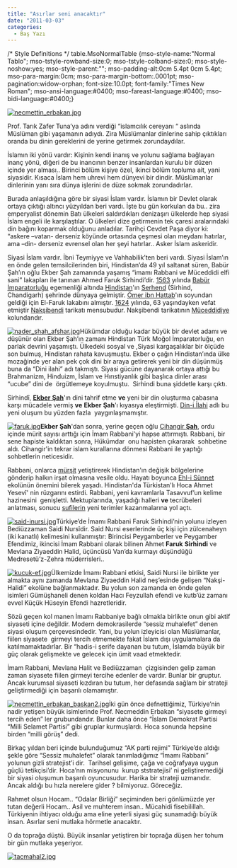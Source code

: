 ```yaml
---
title: "Asırlar seni anacaktır"
date: "2011-03-03"
categories: 
  - Baş Yazı
---
```


/\* Style Definitions \*/ table.MsoNormalTable {mso-style-name:"Normal Tablo"; mso-tstyle-rowband-size:0; mso-tstyle-colband-size:0; mso-style-noshow:yes; mso-style-parent:""; mso-padding-alt:0cm 5.4pt 0cm 5.4pt; mso-para-margin:0cm; mso-para-margin-bottom:.0001pt; mso-pagination:widow-orphan; font-size:10.0pt; font-family:"Times New Roman"; mso-ansi-language:#0400; mso-fareast-language:#0400; mso-bidi-language:#0400;}

[![necmettin_erbakan.jpg](../uploads/2011/03/necmettin_erbakan.jpg)](../uploads/2011/03/necmettin_erbakan.jpg "necmettin_erbakan.jpg")

Prof. Tarık Zafer Tuna’ya adını verdiği “islamcılık cereyanı “ aslında Müslüman gibi yaşamanın adıydı. Zira Müslümanlar dinlerine sahip çıktıkları oranda bu dinin gereklerini de yerine getirmek zorundaydılar.

İslamın iki yönü vardır: Kişinin kendi inanış ve yolunu sağlama bağlayan inanç yönü, diğeri de bu inancının benzer insanlardan kurulu bir düzen içinde yer alması.. Birinci bölüm kişiye özel, ikinci bölüm topluma ait, yani siyasidir. Kısaca İslam hem uhrevi hem dünyevi bir dindir. Müslümanlar dinlerinin yanı sıra dünya işlerini de düze sokmak zorundadırlar.

Burada anlaşıldığına göre bir siyasi İslam vardır. İslamın bir Devlet olarak ortaya çıktığı altıncı yüzyıldan beri vardı. İşte bu gün korkulan da bu.. zira emperyalist dönemin Batı ülkeleri saldırdıkları denizaşırı ülkelerde hep siyasi İslam engeli ile karşılaştılar. O ülkeleri dize getirmenin tek çaresi aralarındaki din bağını koparmak olduğunu anladılar. Tarihçi Cevdet Paşa diyor ki: “askere –vatan- derseniz köyünde ortasında çeşmesi olan meydanı hatırlar, ama –din- derseniz evrensel olan her şeyi hatırlar.. Asker İslam askeridir. 

Siyasi İslam vardır. İbni Teymiyye ve Vahhabilik’ten beri vardı. Siyasi İslam’ın en önde gelen temsilcilerinden biri, Hindistan’da 49 yıl saltanat süren, Babür Şah’ın oğlu Ekber Şah zamanında yaşamış “imamı Rabbani ve Müceddidi elfi sani” lakapları ile tanınan Ahmed Faruk Sirhindi’dir. [1563](http://tr.wikipedia.org/wiki/1563 "1563") yılında [Babür İmparatorluğu](http://tr.wikipedia.org/wiki/Bab%C3%BCr_%C4%B0mparatorlu%C4%9Fu "Babür İmparatorluğu") egemenliği altında [Hindistan](http://tr.wikipedia.org/wiki/Hindistan "Hindistan")'ın [Serhend](http://tr.wikipedia.org/w/index.php?title=Serhend&action=edit&redlink=1 "Serhend (sayfa mevcut değil)") (Sirhind, Chandigarh) şehrinde dünyaya gelmiştir. [Ömer ibn Hattab](http://tr.wikipedia.org/wiki/%C3%96mer_ibn_Hattab "Ömer ibn Hattab")'ın soyundan geldiği için El-Faruk lakabını almıştır. [1624](http://tr.wikipedia.org/wiki/1624 "1624") yılında, 63 yaşındayken vefat etmiştir [Nakşibendi](http://tr.wikipedia.org/wiki/Nak%C5%9Fibendi "Nakşibendi") tarikatı mensubudur. Nakşibendi tarikatının [Müceddidiye](http://tr.wikipedia.org/w/index.php?title=M%C3%BCceddidiye&action=edit&redlink=1 "Müceddidiye (sayfa mevcut değil)") kolundandır.

[![nader_shah_afshar.jpg](../uploads/2011/03/nader_shah_afshar.jpg)](../uploads/2011/03/nader_shah_afshar.jpg "nader_shah_afshar.jpg")Hükümdar olduğu kadar büyük bir devlet adamı ve düşünür olan Ekber Şah’ın zamanı Hindistan Türk Moğol İmparatorluğu, en parlak devrini yaşamıştı. Ülkedeki sosyal ve ,Siyasi kargaşalıklar bir ölçüde son bulmuş, Hindistan rahata kavuşmuştu. Ekber o çağın Hindistan’ında ülke mozağinde yer alan pek çok dini bir araya getirerek yeni bir din düşünmüş buna da “Dini ilahi” adı takmıştı. Siyasi gücüne dayanarak ortaya attığı bu Brahmanizm, Hinduizm, İslam ve Hırıstiyanlık gibi başlıca dinler arası “ucube” dini de  örgütlemeye koyulmuştu.  Sirhindi buna şiddetle karşı çıktı.

Sirhindî, [**Ekber** **Şah**](http://tr.wikipedia.org/wiki/Ekber_%C5%9Eah "Ekber Şah")'ın dini tahrif etme **ve** yeni bir din oluşturma çabasına karşı mücadele vermiş **ve** **Ekber** **Şah**'ı kıyasıya eleştirmişti. [Din-i İlahi](http://tr.wikipedia.org/w/index.php?title=Din-i_%C4%B0lahi&action=edit&redlink=1 "Din-i İlahi (sayfa mevcut değil)") adlı bu yeni oluşum bu yüzden fazla  yaygınlaşmamıştır.

[![faruk.jpg](../uploads/2011/03/faruk.jpg)](../uploads/2011/03/faruk.jpg "faruk.jpg")**Ekber** **Şah**'dan sonra, yerine geçen oğlu [Cihangir **Şah**](http://tr.wikipedia.org/wiki/Cihangir_%C5%9Eah "Cihangir Şah"), ordu içinde mürit sayısı arttığı için İmam Rabbani'yi hapse attırmıştı. Rabbani, bir sene hapiste kaldıktan sonra, Hükümdar  onu hapisten çıkararak  sohbetine aldı. Cihangir'in tekrar islam kurallarına dönmesi Rabbani ile yaptığı sohbetlerin neticesidir.

Rabbani, onlarca [mürşit](http://tr.wikipedia.org/wiki/M%C3%BCr%C5%9Fit "Mürşit") yetiştirerek Hindistan'ın değişik bölgelerine gönderip halkın irşat olmasına vesile oldu. Hayatı boyunca [Ehl-i Sünnet](http://tr.wikipedia.org/wiki/Ehl-i_S%C3%BCnnet "Ehl-i Sünnet") ekolünün önemini bilerek yaşadı. Hindistan'da Türkistan'lı Hoca Ahmet Yesevî' nin rüzgarını estirdi. Rabbani, yeni kavramlarla Tasavvuf’un kelime hazinesini  genişletti. Mektuplarında, yaşadığı halleri **ve** tecrübeleri anlatması, sonucu [sufilerin](http://tr.wikipedia.org/wiki/Sufi "Sufi") yeni terimler kazanmalarına yol açtı.

[![said-inursi.jpg](../uploads/2011/03/said-inursi.jpg)](../uploads/2011/03/said-inursi.jpg "said-inursi.jpg")Türkiye’de İmamı Rabbani Faruk Sirhindi’nin yolunu izleyen Bediüzzaman Saidi Nursîdir. Said Nursi eserlerinde üç kişi için zülcenaheyn (iki kanatlı) kelimesini kullanmıştır: Birincisi Peygamberler ve Peygamber Efendimiz, ikincisi İmam Rabbani olarak bilinen Ahmet **Faruk** **Sirhindi** ve Mevlana Ziyaeddin Halid, üçüncüsü Van’da kurmayı düşündüğü Medresetü’z-Zehra müderrisleri..

[![kucuk-ef.jpg](../uploads/2011/03/kucuk-ef.jpg)](../uploads/2011/03/kucuk-ef.jpg "kucuk-ef.jpg")Ülkemizde İmamı Rabbani etkisi, Saidi Nursi ile birlikte yer almakta aynı zamanda Mevlana Ziyaeddin Halid neş’esinde gelişen “Nakşi- Halidi” ekolüne bağlanmaktadır. Bu yolun son zamanda en önde gelen isimleri Gümüşhaneli denen koldan Hacı Feyzullah efendi ve kutb’üz zamanı evvel Küçük Hüseyin Efendi hazretleridir.

Sözü geçen kol manen İmamı Rabbaniye bağlı olmakla birlikte onun gibi aktif siyaseti içine değildir. Modern demokrasilerde “sessiz muhalefet” denen siyasi oluşum çerçevesindedir. Yani, bu yolun izleyicisi olan Müslümanlar, fiilen siyasete  girmeyi tercih etmemekte fakat İslam dışı uygulamalara da katılmamaktadırlar. Bir “hadis-i şerife dayanan bu tutum, İslamda büyük bir güç olarak gelişmekte ve gelecek için ümit vaad etmektedir.

İmam Rabbani, Mevlana Halit ve Bediüzzaman  çizgisinden gelip zaman zaman siyasete fiilen girmeyi tercihe edenler de vardır. Bunlar bir gruptur. Ancak kurumsal siyaseti kızdıran bu tutum, her defasında sağlam bir strateji geliştirmediği için başarılı olamamıştır.

[![necmettin_erbakan_baskan2.jpg](../uploads/2011/03/necmettin_erbakan_baskan2.jpg)](../uploads/2011/03/necmettin_erbakan_baskan2.jpg "necmettin_erbakan_baskan2.jpg")İki gün önce defnettiğimiz, Türkiye’nin nadir yetişen büyük isimlerinde Prof. Necmeddin Erbakan “siyasete girmeyi tercih eden” ler grubundandır. Bunlar daha önce “İslam Demokrat Partisi “Milli Selamet Partisi” gibi gruplar kurmuşlardı. Hoca sonunda hepsine birden “milli görüş” dedi.

Birkaç yıldan beri içinde bulunduğumuz “AK parti rejimi” Türkiye’de aldığı şekle göre “Sessiz muhalefet” olarak tanımladığımız “İmamı Rabbani” yolunun gizli stratejist’i dir.  Tarihsel gelişime, çağa ve coğrafyaya uygun güçlü tetikçisi’dir. Hoca’nın misyonunu  kurup ststratejisi’ ni geliştiremediği bir siyasi oluşumun başarılı oyuncusudur. Harika bir strateji uzmanıdır. Ancak aldığı bu hızla nerelere gider ? bilmiyoruz. Göreceğiz.

Rahmet olsun Hocam.. “Odalar Birliği” seçiminden beri gönlümüzde yer tutan değerli Hocam.. Asil ve muhterem insan.. Mücahidi fisebilillah. Türkiyenin ihtiyacı olduğu ama eline yeterli siyasi güç sunamadığı büyük insan. Asırlar seni mutlaka hörmetle anacaktır.

O da toprağa düştü. Büyük insanlar yetiştiren bir toprağa düşen her tohum bir gün mutlaka yeşeriyor.[](../uploads/2011/03/tacmahal2.jpg "tacmahal2.jpg")

[![tacmahal2.jpg](../uploads/2011/03/tacmahal2.jpg)](../uploads/2011/03/tacmahal2.jpg "tacmahal2.jpg")
